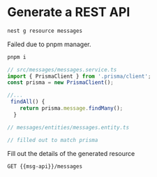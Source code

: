 # Generate a REST API

```sh
nest g resource messages
```

Failed due to pnpm manager.

```sh
pnpm i
```

```ts
// src/messages/messages.service.ts
import { PrismaClient } from '.prisma/client';
const prisma = new PrismaClient();

//...
 findAll() {
    return prisma.message.findMany();
  }
```

```ts
// messages/entities/messages.entity.ts

// filled out to match prisma
```

Fill out the details of the generated resource

```http
GET {{msg-api}}/messages
```
